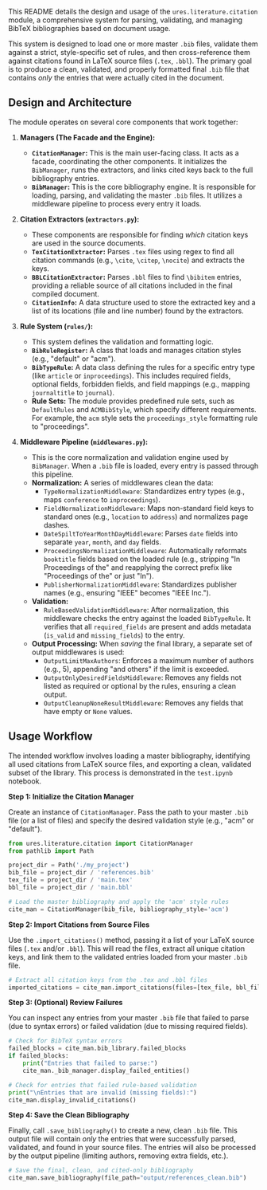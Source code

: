 This README details the design and usage of the `ures.literature.citation` module, a comprehensive system for parsing, validating, and managing BibTeX bibliographies based on document usage.

This system is designed to load one or more master `.bib` files, validate them against a strict, style-specific set of rules, and then cross-reference them against citations found in LaTeX source files (`.tex`, `.bbl`). The primary goal is to produce a clean, validated, and properly formatted final `.bib` file that contains *only* the entries that were actually cited in the document.

## Design and Architecture

The module operates on several core components that work together:

1.  **Managers (The Facade and the Engine):**

      * **`CitationManager`:** This is the main user-facing class. It acts as a facade, coordinating the other components. It initializes the `BibManager`, runs the extractors, and links cited keys back to the full bibliography entries.
      * **`BibManager`:** This is the core bibliography engine. It is responsible for loading, parsing, and validating the master `.bib` files. It utilizes a middleware pipeline to process every entry it loads.

2.  **Citation Extractors (`extractors.py`):**

      * These components are responsible for finding *which* citation keys are used in the source documents.
      * **`TexCitationExtractor`:** Parses `.tex` files using regex to find all citation commands (e.g., `\cite`, `\citep`, `\nocite`) and extracts the keys.
      * **`BBLCitationExtractor`:** Parses `.bbl` files to find `\bibitem` entries, providing a reliable source of all citations included in the final compiled document.
      * **`CitationInfo`:** A data structure used to store the extracted key and a list of its locations (file and line number) found by the extractors.

3.  **Rule System (`rules/`):**

      * This system defines the validation and formatting logic.
      * **`BibRuleRegister`:** A class that loads and manages citation styles (e.g., "default" or "acm").
      * **`BibTypeRule`:** A data class defining the rules for a specific entry type (like `article` or `inproceedings`). This includes required fields, optional fields, forbidden fields, and field mappings (e.g., mapping `journaltitle` to `journal`).
      * **Rule Sets:** The module provides predefined rule sets, such as `DefaultRules` and `ACMBibStyle`, which specify different requirements. For example, the `acm` style sets the `proceedings_style` formatting rule to "proceedings".

4.  **Middleware Pipeline (`middlewares.py`):**

      * This is the core normalization and validation engine used by `BibManager`. When a `.bib` file is loaded, every entry is passed through this pipeline.
      * **Normalization:** A series of middlewares clean the data:
          * `TypeNormalizationMiddleware`: Standardizes entry types (e.g., maps `conference` to `inproceedings`).
          * `FieldNormalizationMiddleware`: Maps non-standard field keys to standard ones (e.g., `location` to `address`) and normalizes page dashes.
          * `DateSpiltToYearMonthDayMiddleware`: Parses `date` fields into separate `year`, `month`, and `day` fields.
          * `ProceedingsNormalizationMiddleware`: Automatically reformats `booktitle` fields based on the loaded rule (e.g., stripping "In Proceedings of the" and reapplying the correct prefix like "Proceedings of the" or just "In").
          * `PublisherNormalizationMiddleware`: Standardizes publisher names (e.g., ensuring "IEEE" becomes "IEEE Inc.").
      * **Validation:**
          * `RuleBasedValidationMiddleware`: After normalization, this middleware checks the entry against the loaded `BibTypeRule`. It verifies that all `required_fields` are present and adds metadata (`is_valid` and `missing_fields`) to the entry.
      * **Output Processing:** When *saving* the final library, a separate set of output middlewares is used:
          * `OutputLimitMaxAuthors`: Enforces a maximum number of authors (e.g., 5), appending "and others" if the limit is exceeded.
          * `OutputOnlyDesiredFieldsMiddleware`: Removes any fields not listed as required or optional by the rules, ensuring a clean output.
          * `OutputCleanupNoneResultMiddleware`: Removes any fields that have empty or `None` values.

## Usage Workflow

The intended workflow involves loading a master bibliography, identifying all used citations from LaTeX source files, and exporting a clean, validated subset of the library. This process is demonstrated in the `test.ipynb` notebook.

**Step 1: Initialize the Citation Manager**

Create an instance of `CitationManager`. Pass the path to your master `.bib` file (or a list of files) and specify the desired validation style (e.g., "acm" or "default").

```python
from ures.literature.citation import CitationManager
from pathlib import Path

project_dir = Path('./my_project')
bib_file = project_dir / 'references.bib'
tex_file = project_dir / 'main.tex'
bbl_file = project_dir / 'main.bbl'

# Load the master bibliography and apply the 'acm' style rules
cite_man = CitationManager(bib_file, bibliography_style='acm')
```

**Step 2: Import Citations from Source Files**

Use the `.import_citations()` method, passing it a list of your LaTeX source files (`.tex` and/or `.bbl`). This will read the files, extract all unique citation keys, and link them to the validated entries loaded from your master `.bib` file.

```python
# Extract all citation keys from the .tex and .bbl files
imported_citations = cite_man.import_citations(files=[tex_file, bbl_file])
```

**Step 3: (Optional) Review Failures**

You can inspect any entries from your master `.bib` file that failed to parse (due to syntax errors) or failed validation (due to missing required fields).

```python
# Check for BibTeX syntax errors
failed_blocks = cite_man.bib_library.failed_blocks
if failed_blocks:
    print("Entries that failed to parse:")
    cite_man._bib_manager.display_failed_entities()

# Check for entries that failed rule-based validation
print("\nEntries that are invalid (missing fields):")
cite_man.display_invalid_citations()
```

**Step 4: Save the Clean Bibliography**

Finally, call `.save_bibliography()` to create a new, clean `.bib` file. This output file will contain *only* the entries that were successfully parsed, validated, and found in your source files. The entries will also be processed by the output pipeline (limiting authors, removing extra fields, etc.).

```python
# Save the final, clean, and cited-only bibliography
cite_man.save_bibliography(file_path="output/references_clean.bib")
```
